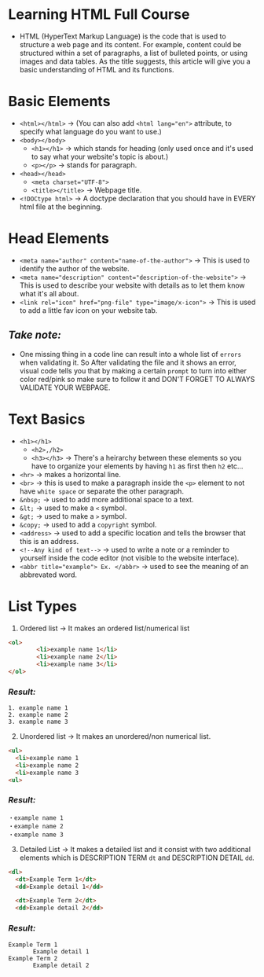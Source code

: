 # Learning HTML Full Course
- HTML (HyperText Markup Language) is the code that is used to structure a web page and its content. For example, content could be structured within a set of paragraphs, a list of bulleted points, or using images and data tables. As the title suggests, this article will give you a basic understanding of HTML and its functions.

# Basic Elements

- `<html></html>` -> (You can also add `<html lang="en">` attribute, to specify what language do you want to use.)
- `<body></body>`
   - `<h1></h1>` -> which stands for heading (only used once and it's used to say what your website's topic is about.)
   - `<p></p>` -> stands for paragraph.
- `<head></head>`
  - `<meta charset="UTF-8">`
  - `<title></title>` -> Webpage title.
- `<!DOCtype html>` -> A doctype declaration that you should have in EVERY html file at the beginning.

# Head Elements

- `<meta name="author" content="name-of-the-author">` -> This is used to identify the author of the website.
- `<meta name="description" content="description-of-the-website">` -> This is used to describe your website with details as to let them know what it's all about.
- `<link rel="icon" href="png-file" type="image/x-icon">` -> This is used to add a little fav icon on your website tab.

## *Take note:*

- One missing thing in a code line can result into a whole list of `errors` when validating it. So After validating the file and it shows an error, visual code tells you that by making a certain `prompt` to turn into either color red/pink so make sure to follow it and DON'T FORGET TO ALWAYS VALIDATE YOUR WEBPAGE.

# Text Basics

- `<h1></h1>`
  - `<h2>,/h2>`
  - `<h3></h3>` -> There's a heirarchy between these elements so you have to organize your elements by having `h1` as first then `h2` etc...
- `<hr>` -> makes a horizontal line.
- `<br>` -> this is used to make a paragraph inside the `<p>` element to not have `white space` or separate the other paragraph.
-  `&nbsp;` -> used to add more additional space to a text.
-  `&lt;` -> used to make a `<` symbol.
-  `&gt;` -> used to make a `>` symbol.
-  `&copy;` -> used to add a `copyright` symbol.
-  `<address>` -> used to add a specific location and tells the browser that this is an address.
-  `<!--Any kind of text-->` -> used to write a note or a reminder to yourself inside the code editor (not visible to the website interface).
-  `<abbr title="example"> Ex. </abbr>` -> used to see the meaning of an abbrevated word.

# List Types

1. Ordered list -> It makes an ordered list/numerical list
```html
<ol>
        <li>example name 1</li>
        <li>example name 2</li>
        <li>example name 3</li>      
</ol>
```
### _Result:_
```
1. example name 1
2. example name 2
3. example name 3
```


2. Unordered list -> It makes an unordered/non numerical list.

```html
<ul>
  <li>example name 1
  <li>example name 2
  <li>example name 3
<ul>     
```
### _Result:_

```
・example name 1
・example name 2
・example name 3
```

3. Detailed List -> It makes a detailed list and it consist with two additional elements which is DESCRIPTION TERM `dt` and DESCRIPTION DETAIL `dd`.

```html
<dl>
  <dt>Example Term 1</dt>
  <dd>Example detail 1</dd>

  <dt>Example Term 2</dt>
  <dd>Example detail 2</dd>
```

### _Result:_

```
Example Term 1
       Example detail 1
Example Term 2
       Example detail 2
```
